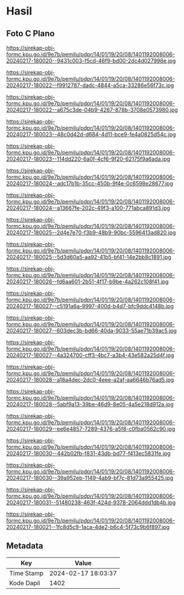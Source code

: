 # Hasil

## Foto C Plano

https://sirekap-obj-formc.kpu.go.id/9e7b/pemilu/pdpr/14/01/19/20/08/1401192008006-20240217-180020--9431c003-f5cd-46f9-bd00-2dc4d027998e.jpg

https://sirekap-obj-formc.kpu.go.id/9e7b/pemilu/pdpr/14/01/19/20/08/1401192008006-20240217-180022--f9912787-dadc-4844-a5ca-33286e56f73c.jpg

https://sirekap-obj-formc.kpu.go.id/9e7b/pemilu/pdpr/14/01/19/20/08/1401192008006-20240217-180022--a675c3de-04b9-4267-878b-3708e0573980.jpg

https://sirekap-obj-formc.kpu.go.id/9e7b/pemilu/pdpr/14/01/19/20/08/1401192008006-20240217-180023--48c0d42d-d684-4d11-bce9-fe4a0825d54c.jpg

https://sirekap-obj-formc.kpu.go.id/9e7b/pemilu/pdpr/14/01/19/20/08/1401192008006-20240217-180023--114dd220-6a0f-4cf6-9f20-62175f9a6ada.jpg

https://sirekap-obj-formc.kpu.go.id/9e7b/pemilu/pdpr/14/01/19/20/08/1401192008006-20240217-180024--adc17b1b-35cc-450b-9f4e-0c6598e28677.jpg

https://sirekap-obj-formc.kpu.go.id/9e7b/pemilu/pdpr/14/01/19/20/08/1401192008006-20240217-180024--a13667fe-202c-49f3-a100-771abca891d3.jpg

https://sirekap-obj-formc.kpu.go.id/9e7b/pemilu/pdpr/14/01/19/20/08/1401192008006-20240217-180025--2d4e7e70-f3b9-48b9-90bc-5596413ad820.jpg

https://sirekap-obj-formc.kpu.go.id/9e7b/pemilu/pdpr/14/01/19/20/08/1401192008006-20240217-180025--5d3d60a5-aa92-41b5-bf41-14e2bb8c1891.jpg

https://sirekap-obj-formc.kpu.go.id/9e7b/pemilu/pdpr/14/01/19/20/08/1401192008006-20240217-180026--fd6aa601-2b51-4f17-b9be-4a262c108f41.jpg

https://sirekap-obj-formc.kpu.go.id/9e7b/pemilu/pdpr/14/01/19/20/08/1401192008006-20240217-180027--c5191a6a-9997-400d-b4d7-bfc9ddc4148b.jpg

https://sirekap-obj-formc.kpu.go.id/9e7b/pemilu/pdpr/14/01/19/20/08/1401192008006-20240217-180027--603dec3b-bd66-40da-9033-55ae71b39ac5.jpg

https://sirekap-obj-formc.kpu.go.id/9e7b/pemilu/pdpr/14/01/19/20/08/1401192008006-20240217-180027--4a324700-cff3-4bc7-a3b4-43e582a25d4f.jpg

https://sirekap-obj-formc.kpu.go.id/9e7b/pemilu/pdpr/14/01/19/20/08/1401192008006-20240217-180028--a18a4dec-2dc0-4eee-a2af-aa6646b76ad5.jpg

https://sirekap-obj-formc.kpu.go.id/9e7b/pemilu/pdpr/14/01/19/20/08/1401192008006-20240217-180028--5abf9a13-39be-46d9-8e05-4a5e218d912a.jpg

https://sirekap-obj-formc.kpu.go.id/9e7b/pemilu/pdpr/14/01/19/20/08/1401192008006-20240217-180029--ee6e4857-7289-4376-a5f8-c0fba0562c90.jpg

https://sirekap-obj-formc.kpu.go.id/9e7b/pemilu/pdpr/14/01/19/20/08/1401192008006-20240217-180030--442b02fb-f831-43db-bd77-f413ec5831fe.jpg

https://sirekap-obj-formc.kpu.go.id/9e7b/pemilu/pdpr/14/01/19/20/08/1401192008006-20240217-180030--39a952eb-1149-4ab9-bf7c-81d73a955425.jpg

https://sirekap-obj-formc.kpu.go.id/9e7b/pemilu/pdpr/14/01/19/20/08/1401192008006-20240217-180031--51480238-463f-424d-9378-2064ddd1db4b.jpg

https://sirekap-obj-formc.kpu.go.id/9e7b/pemilu/pdpr/14/01/19/20/08/1401192008006-20240217-180021--1fc8d5c9-1aca-4de2-b6c4-5f73c9b6f897.jpg


## Metadata

| Key        | Value               |
| ---------- | ------------------- |
| Time Stamp | 2024-02-17 18:03:37 |
| Kode Dapil | 1402                |




